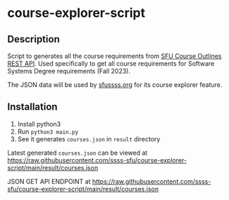 # course-explorer-script

## Description

Script to generates all the course requirements from [SFU Course Outlines REST API](http://www.sfu.ca/outlines/help/api.html). Used specifically to get all course requirements for Software Systems Degree requirements (Fall 2023).

The JSON data will be used by [sfussss.org](https://www.sfussss.org/) for its course explorer feature.

## Installation

1. Install python3
2. Run `python3 main.py`
3. See it generates `courses.json` in `result` directory

Latest generated `courses.json` can be viewed at https://raw.githubusercontent.com/ssss-sfu/course-explorer-script/main/result/courses.json

JSON GET API ENDPOINT at https://raw.githubusercontent.com/ssss-sfu/course-explorer-script/main/result/courses.json

